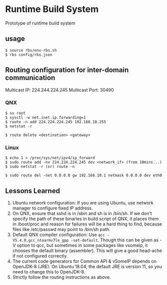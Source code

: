 # Runtime Build System
Prototype of runtime build system

## usage
```
$ source rbs/env-rbs.sh
$ rbs config/rbs.json
```


## Routing configuration for inter-domain communication

Multicast IP: 224.244.224.245
Multicast Port: 30490

### QNX
```
$ su root
$ sysctl -w net.inet.ip.forwarding=1
$ route -n add 224.224.224.245 192.168.10.255
$ netstat -r

$ route delete <destination> <gateway>
```

### Linux
```
$ echo 1 > /proc/sys/net/ipv4/ip_forward
$ sudo route add -nv 224.224.224.245 dev <network_if> (from 10mins...)
$ sudo netstat -r (or) route -n

$ sudo route del -net 0.0.0.0 gw 192.168.10.1 netmask 0.0.0.0 dev eth0
```


## Lessons Learned

1. Ubuntu network configuration: If you are using Ubuntu, use network manager to configure fixed IP address.
2. On QNX, ensure that sshd is in /sbin and sh is in /bin/sh. If we don't specify the path of these binaries in build script of QNX, it places them in /boot/proc and reason for failures will be a hard thing to find, because files like /etc/passwd may point to /bin/sh path.
3. Default QNX compiler configuration: Use ```qcc -V5.4.0,gcc_ntoarmv7le_gpp -set-default```. Though this can be given as -V option to qcc, but sometimes in some packages like vsomeip, it chooses the default binary (assembler). This will give a good head-ache if not configured correctly.
4. The current code generators for Common API & vSomeIP depends on OpenJDK-8 (JRE). On Ubuntu 18.04, the default JRE is version 11, so you need to change this to OpenJDK-8.
5. Strictly follow the routing instructions as above.